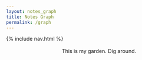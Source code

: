 ```yaml
---
layout: notes_graph
title: Notes Graph
permalink: /graph
---
```


<head>
  <nav>{% include nav.html %}</nav>
  <link rel="stylesheet" href="{{ site.baseurl }}/styles.css">
</head>

<br>
<body><center>This is my garden. Dig around.</center></body>
<br>
